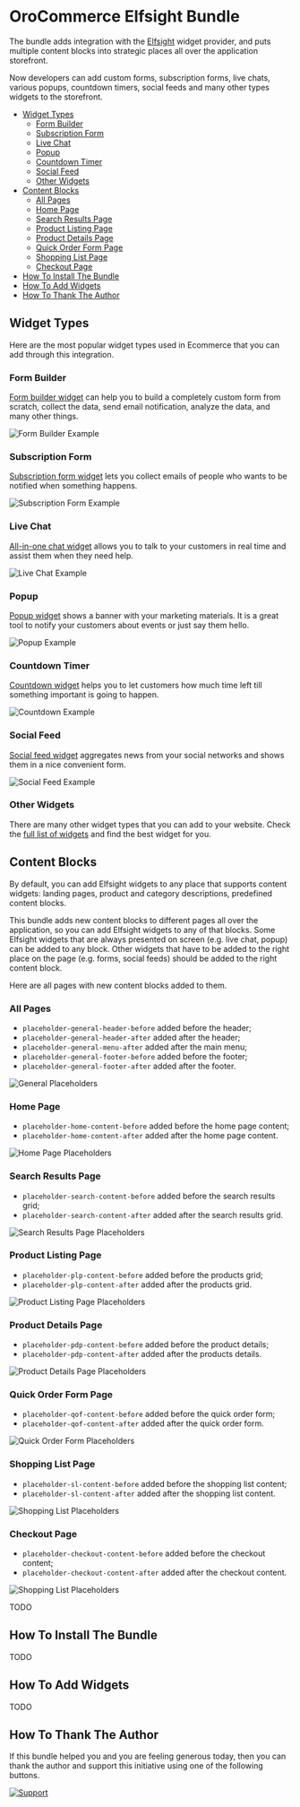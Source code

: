 # OroCommerce Elfsight Bundle

The bundle adds integration with the [Elfsight](https://go.elfsight.io/click?pid=233&offer_id=3) 
widget provider, and puts multiple content blocks into strategic places all over the application storefront.

Now developers can add custom forms, subscription forms, live chats, various popups, countdown timers, 
social feeds and many other types widgets to the storefront.

* [Widget Types](#widget-types)
    * [Form Builder](#form-builder)
    * [Subscription Form](#subscription-form)
    * [Live Chat](#live-chat)
    * [Popup](#popup)
    * [Countdown Timer](#countdown-timer)
    * [Social Feed](#social-feed)
    * [Other Widgets](#other-widgets)
* [Content Blocks](#content-blocks)
    * [All Pages](#all-pages)
    * [Home Page](#home-page)
    * [Search Results Page](#search-results-page)
    * [Product Listing Page](#product-listing-page)
    * [Product Details Page](#product-details-page)
    * [Quick Order Form Page](#quick-order-form-page)
    * [Shopping List Page](#shopping-list-page)
    * [Checkout Page](#checkout-page)
* [How To Install The Bundle](#how-to-install-the-bundle)
* [How To Add Widgets](#how-to-add-widgets)
* [How To Thank The Author](#how-to-thank-the-author)


## Widget Types

Here are the most popular widget types used in Ecommerce that you can add 
through this integration.

### Form Builder

[Form builder widget](https://go.elfsight.io/click?pid=233&offer_id=3&l=1677843053) can help you to build a completely
custom form from scratch, collect the data, send email notification, analyze the data, and many other things.

![Form Builder Example](Resources/doc/img/form_builder_example.png)

### Subscription Form

[Subscription form widget](https://elfsight.com/subscription-form-widget/) lets you collect emails of people
who wants to be notified when something happens.

![Subscription Form Example](Resources/doc/img/email_subsription_example.png)

### Live Chat

[All-in-one chat widget](https://go.elfsight.io/click?pid=233&offer_id=3&l=1677841093) allows you to talk 
to your customers in real time and assist them when they need help.

![Live Chat Example](Resources/doc/img/live_chat_example.png)

### Popup

[Popup widget](https://elfsight.com/banner-widget/) shows a banner with your marketing materials.
It is a great tool to notify your customers about events or just say them hello.

![Popup Example](Resources/doc/img/popup_example.png)

### Countdown Timer

[Countdown widget](https://go.elfsight.io/click?pid=233&offer_id=3&l=1677841108) helps you to let customers 
how much time left till something important is going to happen.

![Countdown Example](Resources/doc/img/countdown_example.png)

### Social Feed

[Social feed widget](https://go.elfsight.io/click?pid=233&offer_id=3&l=1677843061) aggregates news 
from your social networks and shows them in a nice convenient form.

![Social Feed Example](Resources/doc/img/social_feed_example.png)

### Other Widgets

There are many other widget types that you can add to your website. 
Check the [full list of widgets](https://elfsight.com/widgets/) and find the best widget for you.


## Content Blocks

By default, you can add Elfsight widgets to any place that supports content widgets: landing pages, 
product and category descriptions, predefined content blocks. 

This bundle adds new content blocks to different pages all over the application, so you can add Elfsight 
widgets to any of that blocks. Some Elfsight widgets that are always presented on screen (e.g. live chat, popup) 
can be added to any block. Other widgets that have to be added to the right place on the page (e.g. forms, social feeds)
should be added to the right content block.

Here are all pages with new content blocks added to them.

### All Pages

* `placeholder-general-header-before` added before the header;
* `placeholder-general-header-after` added after the header;
* `placeholder-general-menu-after` added after the main menu;
* `placeholder-general-footer-before` added before the footer;
* `placeholder-general-footer-after` added after the footer.

![General Placeholders](Resources/doc/img/placeholders_general.png)

### Home Page

* `placeholder-home-content-before` added before the home page content;
* `placeholder-home-content-after` added after the home page content.

![Home Page Placeholders](Resources/doc/img/placeholders_home_page.png)

### Search Results Page

* `placeholder-search-content-before` added before the search results grid;
* `placeholder-search-content-after` added after the search results grid.

![Search Results Page Placeholders](Resources/doc/img/placeholders_search_results.png)

### Product Listing Page

* `placeholder-plp-content-before` added before the products grid;
* `placeholder-plp-content-after` added after the products grid.

![Product Listing Page Placeholders](Resources/doc/img/placeholders_plp.png)

### Product Details Page

* `placeholder-pdp-content-before` added before the product details;
* `placeholder-pdp-content-after` added after the products details.

![Product Details Page Placeholders](Resources/doc/img/placeholders_pdp.png)

### Quick Order Form Page

* `placeholder-qof-content-before` added before the quick order form;
* `placeholder-qof-content-after` added after the quick order form.

![Quick Order Form Placeholders](Resources/doc/img/placeholders_qof.png)

### Shopping List Page

* `placeholder-sl-content-before` added before the shopping list content;
* `placeholder-sl-content-after` added after the shopping list content.

![Shopping List Placeholders](Resources/doc/img/placeholders_sl.png)

### Checkout Page

* `placeholder-checkout-content-before` added before the checkout content;
* `placeholder-checkout-content-after` added after the checkout content.

![Shopping List Placeholders](Resources/doc/img/placeholders_checkout.png)


TODO

## How To Install The Bundle

TODO

## How To Add Widgets

TODO

## How To Thank The Author

If this bundle helped you and you are feeling generous today, then you can thank the author
and support this initiative using one of the following buttons.

[![Support](https://raster.shields.io/badge/Support-PayPal-blue.png)](https://paypal.me/yshyshkin)
